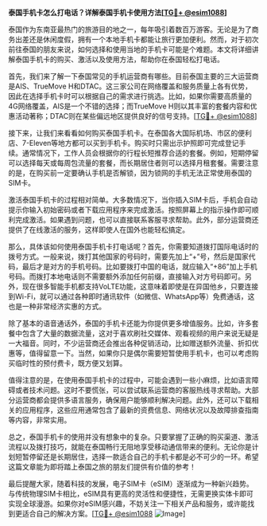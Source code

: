 **泰国手机卡怎么打电话？详解泰国手机卡使用方法[[TG💪+ @esim1088](https://t.me/s/esim1088)]**

泰国作为东南亚最热门的旅游目的地之一，每年吸引着数百万游客。无论是为了商务出差还是休闲度假，拥有一个本地手机卡都能让旅行更加便利。然而，对于初次前往泰国的朋友来说，如何选择和使用当地的手机卡可能是个难题。本文将详细讲解泰国手机卡的购买、激活以及使用方法，帮助你在泰国轻松打电话。

首先，我们来了解一下泰国常见的手机运营商有哪些。目前泰国主要的三大运营商是AIS、TrueMove H和DTAC。这三家公司在网络覆盖和服务质量上各有优势，因此在选择手机卡时可以根据自己的需求进行挑选。比如，如果你需要高质量的4G网络覆盖，AIS是一个不错的选择；而TrueMove H则以其丰富的套餐内容和优惠活动著称；DTAC则在某些偏远地区提供良好的信号支持。[[TG💪+ @esim1088](https://t.me/s/esim1088)]

接下来，让我们来看看如何购买泰国手机卡。在泰国各大国际机场、市区的便利店、7-Eleven等地方都可以买到手机卡。购买时只需出示护照即可完成登记手续。通常情况下，工作人员会根据你的行程长短推荐合适的套餐。例如，短期停留可以选择每天或每周包流量的套餐，而长期居住者则可以选择月租套餐。需要注意的是，在购买前一定要确认手机是否解锁，因为锁网的手机无法正常使用泰国的SIM卡。

激活泰国手机卡的过程相对简单。大多数情况下，当你插入SIM卡后，手机会自动提示你输入初始密码或者下载应用程序来完成激活。按照屏幕上的指示操作即可顺利完成激活。如果遇到问题，也可以直接联系客服寻求帮助。此外，部分运营商还提供了在线激活的服务，这样即使人在国外也能轻松搞定。

那么，具体该如何使用泰国手机卡打电话呢？首先，你需要知道拨打国际电话时的拨号方式。一般来说，拨打其他国家的号码时，需要先加上“+”号，然后是国家代码，最后才是对方的手机号码。比如要拨打中国的电话，就应输入“+86”加上手机号码。而拨打本地电话则不需要额外添加任何前缀，直接输入对方号码即可。另外，现在很多智能手机都支持VoLTE功能，这意味着即使是在异国他乡，只要连接到Wi-Fi，就可以通过各种即时通讯软件（如微信、WhatsApp等）免费通话，这也是一种非常经济实惠的方式。

除了基本的语音通话外，泰国的手机卡还能为你提供更多增值服务。比如，许多套餐中包含了大量的数据流量，这对于喜欢刷社交媒体、观看视频的用户来说无疑是一大福音。同时，不少运营商还会推出各种促销活动，比如赠送额外流量、折扣优惠等，值得留意一下。当然，如果你只是偶尔需要短暂使用手机卡，也可以考虑购买临时性的预付费卡，既方便又划算。

值得注意的是，在使用泰国手机卡的过程中，可能会遇到一些小麻烦，比如语言障碍或者技术问题。这时不要慌张，可以尝试联系运营商的客服热线寻求帮助。大部分运营商都会提供多语言服务，确保用户能够顺利解决问题。此外，还可以下载相关的应用程序，这些应用通常包含了最新的资费信息、网络状况以及故障排查指南等内容，非常实用。

总之，泰国手机卡的使用并没有想象中的复杂。只要掌握了正确的购买渠道、激活流程以及拨打技巧，就能在泰国畅行无阻地享受移动通信带来的便利。无论你是计划短暂停留还是长期居住，选择一款适合自己的手机卡都是必不可少的一环。希望这篇文章能为即将踏上泰国之旅的朋友们提供有价值的参考！

最后提醒大家，随着科技的发展，电子SIM卡（eSIM）逐渐成为一种新兴趋势。与传统物理SIM卡相比，eSIM具有更高的灵活性和便捷性，无需更换实体卡即可实现全球漫游。如果你对eSIM感兴趣，不妨关注一下相关产品和服务，或许能找到更适合自己的解决方案。[[TG💪+ @esim1088](https://t.me/s/esim1088) ![Image](https://i.postimg.cc/4NQfJmqS/Snipaste-2025-05-13-00-14-12.png)]